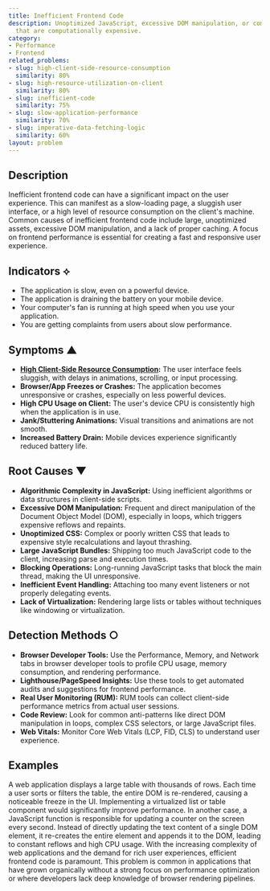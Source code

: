 ```yaml
---
title: Inefficient Frontend Code
description: Unoptimized JavaScript, excessive DOM manipulation, or complex CSS animations
  that are computationally expensive.
category:
- Performance
- Frontend
related_problems:
- slug: high-client-side-resource-consumption
  similarity: 80%
- slug: high-resource-utilization-on-client
  similarity: 80%
- slug: inefficient-code
  similarity: 75%
- slug: slow-application-performance
  similarity: 70%
- slug: imperative-data-fetching-logic
  similarity: 60%
layout: problem
---
```


## Description
Inefficient frontend code can have a significant impact on the user experience. This can manifest as a slow-loading page, a sluggish user interface, or a high level of resource consumption on the client's machine. Common causes of inefficient frontend code include large, unoptimized assets, excessive DOM manipulation, and a lack of proper caching. A focus on frontend performance is essential for creating a fast and responsive user experience.

## Indicators ⟡
- The application is slow, even on a powerful device.
- The application is draining the battery on your mobile device.
- Your computer's fan is running at high speed when you use your application.
- You are getting complaints from users about slow performance.

## Symptoms ▲

- **[High Client-Side Resource Consumption](high-client-side-resource-consumption.md):** The user interface feels sluggish, with delays in animations, scrolling, or input processing.
- **Browser/App Freezes or Crashes:** The application becomes unresponsive or crashes, especially on less powerful devices.
- **High CPU Usage on Client:** The user's device CPU is consistently high when the application is in use.
- **Jank/Stuttering Animations:** Visual transitions and animations are not smooth.
- **Increased Battery Drain:** Mobile devices experience significantly reduced battery life.

## Root Causes ▼

- **Algorithmic Complexity in JavaScript:** Using inefficient algorithms or data structures in client-side scripts.
- **Excessive DOM Manipulation:** Frequent and direct manipulation of the Document Object Model (DOM), especially in loops, which triggers expensive reflows and repaints.
- **Unoptimized CSS:** Complex or poorly written CSS that leads to expensive style recalculations and layout thrashing.
- **Large JavaScript Bundles:** Shipping too much JavaScript code to the client, increasing parse and execution times.
- **Blocking Operations:** Long-running JavaScript tasks that block the main thread, making the UI unresponsive.
- **Inefficient Event Handling:** Attaching too many event listeners or not properly delegating events.
- **Lack of Virtualization:** Rendering large lists or tables without techniques like windowing or virtualization.

## Detection Methods ○

- **Browser Developer Tools:** Use the Performance, Memory, and Network tabs in browser developer tools to profile CPU usage, memory consumption, and rendering performance.
- **Lighthouse/PageSpeed Insights:** Use these tools to get automated audits and suggestions for frontend performance.
- **Real User Monitoring (RUM):** RUM tools can collect client-side performance metrics from actual user sessions.
- **Code Review:** Look for common anti-patterns like direct DOM manipulation in loops, complex CSS selectors, or large JavaScript files.
- **Web Vitals:** Monitor Core Web Vitals (LCP, FID, CLS) to understand user experience.

## Examples
A web application displays a large table with thousands of rows. Each time a user sorts or filters the table, the entire DOM is re-rendered, causing a noticeable freeze in the UI. Implementing a virtualized list or table component would significantly improve performance. In another case, a JavaScript function is responsible for updating a counter on the screen every second. Instead of directly updating the text content of a single DOM element, it re-creates the entire element and appends it to the DOM, leading to constant reflows and high CPU usage. With the increasing complexity of web applications and the demand for rich user experiences, efficient frontend code is paramount. This problem is common in applications that have grown organically without a strong focus on performance optimization or where developers lack deep knowledge of browser rendering pipelines.